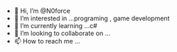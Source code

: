 - 👋 Hi, I’m @N0force
- 👀 I’m interested in ...programing , game development
- 🌱 I’m currently learning ...c#
- 💞️ I’m looking to collaborate on ...
- 📫 How to reach me ...

<!---
N0force/N0force is a ✨ special ✨ repository because its `README.md` (this file) appears on your GitHub profile.
You can click the Preview link to take a look at your changes.
--->
